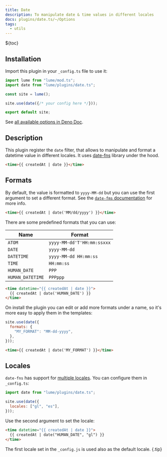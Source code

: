 ```yaml
---
title: Date
description: To manipulate date & time values in different locales
docs: plugins/date.ts/~/Options
tags:
  - utils
---
```


${toc}

## Installation

Import this plugin in your `_config.ts` file to use it:

```js
import lume from "lume/mod.ts";
import date from "lume/plugins/date.ts";

const site = lume();

site.use(date({/* your config here */}));

export default site;
```

See
[all available options in Deno Doc](https://doc.deno.land/https/deno.land/x/lume/plugins/date.ts/~/Options).

## Description

This plugin register the `date` filter, that allows to manipulate and format a
datetime value in different locales. It uses [date-fns](https://date-fns.org/)
library under the hood.

```html
<time>{{ createdAt | date }}</time>
```

## Formats

By default, the value is formatted to `yyyy-MM-dd` but you can use the first
argument to set a different format. See the
[`date-fms` documentation](https://date-fns.org/v2.22.0/docs/format) for more
info.

```html
<time>{{ createdAt | date('MM/dd/yyyy') }}</time>
```

There are some predefined formats that you can use:

| Name             | Format                     |
| ---------------- | -------------------------- |
| `ATOM`           | `yyyy-MM-dd'T'HH:mm:ssxxx` |
| `DATE`           | `yyyy-MM-dd`               |
| `DATETIME`       | `yyyy-MM-dd HH:mm:ss`      |
| `TIME`           | `HH:mm:ss`                 |
| `HUMAN_DATE`     | `PPP`                      |
| `HUMAN_DATETIME` | `PPPppp`                   |

```html
<time datetime="{{ createdAt | date }}">
  {{ createdAt | date('HUMAN_DATE') }}
</time>
```

On install the plugin you can edit or add more formats under a name, so it's
more easy to apply them in the templates:

<lume-code>

```js {title="_config.ts"}
site.use(date({
  formats: {
    "MY_FORMAT": "MM-dd-yyyy",
  },
}));
```

```html {title=".njk"}
<time>{{ createdAt | date('MY_FORMAT') }}</time>
```

</lume-code>

## Locales

`date-fns` has support for
[multiple locales](https://deno.land/x/date_fns/locale). You can configure them in `_config.ts`:

```js
import date from "lume/plugins/date.ts";

site.use(date({
  locales: ["gl", "es"],
}));
```

Use the second argument to set the locale:

```html
<time datetime="{{ createdAt | date }}">
  {{ createdAt | date("HUMAN_DATE", "gl") }}
</time>
```

The first locale set in the `_config.js` is used also as the default locale.
{.tip}
